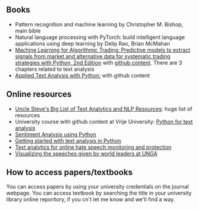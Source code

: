 ## Books
- Pattern recognition and machine learning by Christopher M. Bishop, main bible
- Natural language processing with PyTorch: build intelligent language applications using deep learning by Delip Rao, Brian McMahan
- [Machine Learning for Algorithmic Trading: Predictive models to extract signals from market and alternative data for systematic trading strategies with Python, 2nd Edition](https://www.amazon.com/Machine-Learning-Algorithmic-Trading-alternative/dp/1839217715?pf_rd_r=GZH2XZ35GB3BET09PCCA&pf_rd_p=c5b6893a-24f2-4a59-9d4b-aff5065c90ec&pd_rd_r=91a679c7-f069-4a6e-bdbb-a2b3f548f0c8&pd_rd_w=2B0Q0&pd_rd_wg=GMY5S&ref_=pd_gw_ci_mcx_mr_hp_d) with [github content](https://github.com/stefan-jansen/machine-learning-for-trading). There are 3 chapters related to text analysis
- [Applied Text Analysis with Python:](https://github.com/foxbook/atap) with github content


## Online resources
- [Uncle Steve's Big List of Text Analytics and NLP Resources](https://github.com/stepthom/text_mining_resources): huge list of resources
- University course with github content at Vrije University: [Python for text analysis](https://github.com/cltl/python-for-text-analysis)
- [Sentiment Analysis using Python](https://techvidvan.com/tutorials/python-sentiment-analysis/)
- [Getting started with text analysis in Python](https://towardsdatascience.com/getting-started-with-text-analysis-in-python-ca13590eb4f7)
- [Text analytics for online hate speech monitoring and protection](https://www.unhcr.org/innovation/text-analytics-for-online-hate-speech-monitoring-and-protection/)
- [Visualizing the speeches given by world leaders at UNGA](https://towardsdatascience.com/visualizing-the-speeches-of-world-leaders-at-unga-d7319e00e180)


## How to access papers/textbooks
You can access papers by using your university credentials on the journal webpage. You can access textbook by searching the title in your university library online reporitory, if you cn't let me know and we'll find a way.
